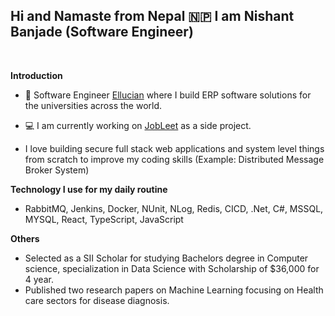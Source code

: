 ## Hi and Namaste from Nepal 🇳🇵 I am Nishant Banjade (Software Engineer)

<br />

**Introduction**

- 💼 Software Engineer  [Ellucian](https://www.ellucian.com/) where I build ERP software solutions for the universities across the world.

- 💻 I am currently working on [JobLeet](https://github.com/Nix-code/Job-Leet-core-api) as a side project.

- I love building secure full stack web applications and system level things from scratch to improve my coding skills (Example: Distributed Message Broker System)
  
**Technology I use for my daily routine**
- RabbitMQ, Jenkins, Docker, NUnit, NLog, Redis, CICD, .Net, C#, MSSQL, MYSQL, React, TypeScript, JavaScript

**Others**
- Selected as a SII Scholar for studying Bachelors degree in Computer science, specialization in Data Science with Scholarship of $36,000 for 4 year.
- Published two research papers on Machine Learning focusing on Health care sectors for disease diagnosis.

